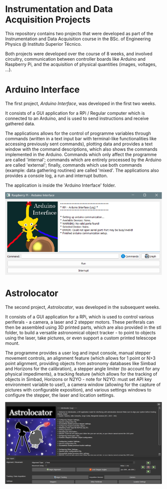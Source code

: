 # Instrumentation and Data Acquisition Projects

This repository contains two projects that were developed as part of the Instrumentation and Data Acquisition course in the BSc. of Engineering Physics @ Instituto Superior Técnico.

Both projects were developed over the course of 8 weeks, and involved circuitry, communication between controller boards like Arduino and Raspberry Pi, and the acquisition of physical quantities (images, voltages, ...).

# Arduino Interface

The first project, *Arduino Interface*, was developed in the first two weeks.

It consists of a GUI application for a RPi / Regular computer which is connected to an Arduino, and is used to send instructions and receive gathered data.

The applications allows for the control of programme variables through commands (written in a text input bar with terminal-like functionalities like accessing previously sent commands), plotting data and provides a text window with the command descriptions, which also shows the commands implemented in the Arduino. Commands which only affect the programme are called 'internal'; commands which are entirely processed by the Arduino are called 'external'; finally, commands which use both commands (example: data gathering routines) are called 'mixed'. The applications also provides a console log, a run and interrupt button.

The application is inside the 'Arduino Interface' folder.

![Arduino Interface](arduino_interface_example.png)

# Astrolocator

The second project, *Astrolocator*, was developed in the subsequent weeks.

It consists of a GUI application for a RPi, which is used to control various periferals - a camera, a laser and 2 stepper motors. These periferals can then be assembled using 3D printed parts, which are also provided in the stl folder, to build a versatile astronomical object tracker - to point to objects using the laser, take pictures, or even support a custom printed telescope mount.

The programme provides a user log and input console, manual stepper movement controls, an alignment feature (which allows for 1 point or N>3 point alignment, providing objects from astronomy databases like Simbad and Horizons for the calibration), a stepper angle limiter (to account for any physical impediments), a tracking feature (which allows for the tracking of objects in Simbad, Horizons or N2YO - note for N2YO: must set API key environment variable to use!), a camera window (allowing for the capture of pictures with configurable exposition), and various settings windows to configure the stepper, the laser and location settings.

![Astrolocator](astrolocator_example.png)